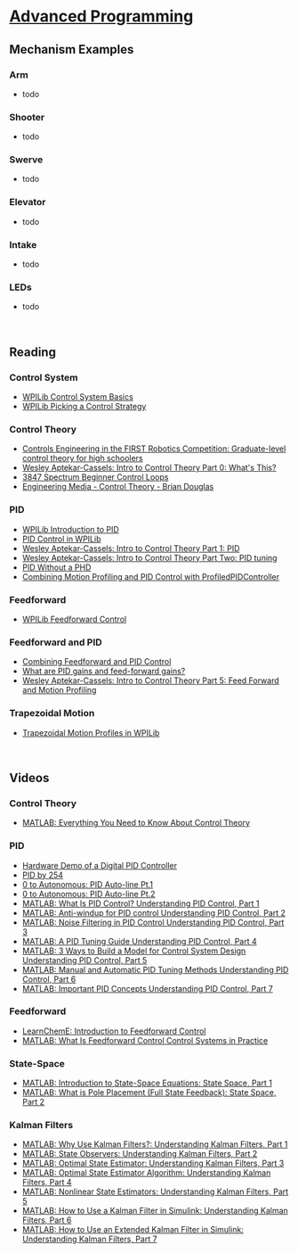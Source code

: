 # [Advanced Programming]()

## Mechanism Examples <br>

### Arm <br>
- todo

### Shooter <br>
- todo

### Swerve <br>
- todo

### Elevator <br>
- todo

### Intake <br>
- todo

### LEDs <br>
- todo

<br>

## Reading <br>

### Control System <br>
- [WPILib Control System Basics](https://docs.wpilib.org/en/stable/docs/software/advanced-controls/introduction/control-system-basics.html)
- [WPILib Picking a Control Strategy](https://docs.wpilib.org/en/stable/docs/software/advanced-controls/introduction/picking-control-strategy.html)

### Control Theory <br>
- [Controls Engineering in the FIRST Robotics Competition: Graduate-level control theory for high schoolers](https://file.tavsys.net/control/controls-engineering-in-frc.pdf)
- [Wesley Aptekar-Cassels: Intro to Control Theory Part 0: What's This?](https://blog.wesleyac.com/posts/intro-to-control-part-zero-whats-this)
- [3847 Spectrum Beginner Control Loops](https://docs.google.com/presentation/d/1Z3H8fjxVSJSIoAv1C09J7CEWDGmV66ZCOXEI1wKS23w/edit?usp=sharing)
- [Engineering Media - Control Theory - Brian Douglas](https://engineeringmedia.com/)

### PID <br>
- [WPILib Introduction to PID](https://docs.wpilib.org/en/stable/docs/software/advanced-controls/introduction/introduction-to-pid.html)
- [PID Control in WPILib](https://docs.wpilib.org/en/stable/docs/software/advanced-controls/controllers/pidcontroller.html)
- [Wesley Aptekar-Cassels: Intro to Control Theory Part 1: PID](https://blog.wesleyac.com/posts/intro-to-control-part-one-pid)
- [Wesley Aptekar-Cassels: Intro to Control Theory Part Two: PID tuning](https://blog.wesleyac.com/posts/intro-to-control-part-two-pid-tuning)
- [PID Without a PHD](https://drive.google.com/file/d/0B8Oix1YVtSZgUW1sd3dOOFVzdXc/view?resourcekey=0-fY1n3GWPrgTzNxLW-5g97w)
- [Combining Motion Profiling and PID Control with ProfiledPIDController](https://docs.wpilib.org/en/stable/docs/software/advanced-controls/controllers/profiled-pidcontroller.html)

### Feedforward <br>
- [WPILib Feedforward Control](https://docs.wpilib.org/en/stable/docs/software/advanced-controls/controllers/feedforward.html)

### Feedforward and PID <br>
- [Combining Feedforward and PID Control](https://docs.wpilib.org/en/stable/docs/software/advanced-controls/controllers/combining-feedforward-feedback.html)
- [What are PID gains and feed-forward gains?](https://www.motioncontroltips.com/faq-what-are-pid-gains-and-feed-forward-gains/)
- [Wesley Aptekar-Cassels: Intro to Control Theory Part 5: Feed Forward and Motion Profiling](https://blog.wesleyac.com/posts/intro-to-control-part-five-feedforward-motion-profiling)

### Trapezoidal Motion
- [Trapezoidal Motion Profiles in WPILib](https://docs.wpilib.org/en/stable/docs/software/advanced-controls/controllers/trapezoidal-profiles.html)

<br>

## Videos <br>

### Control Theory <br>
- [MATLAB: Everything You Need to Know About Control Theory](https://youtu.be/lBC1nEq0_nk?si=reKV-M-fEQEh3ZO9)

### PID <br>
- [Hardware Demo of a Digital PID Controller](https://www.youtube.com/watch?v=fusr9eTceEo)
- [PID by 254](https://www.youtube.com/watch?v=pTuPhJ0DJB8)
- [0 to Autonomous: PID Auto-line Pt.1](https://youtu.be/jIKBWO7ps0w)
- [0 to Autonomous: PID Auto-line Pt.2](https://youtu.be/Z24fSBVJeGs)
- [MATLAB: What Is PID Control? Understanding PID Control, Part 1](https://youtu.be/wkfEZmsQqiA?si=efET-UWm-phGl-0w)
- [MATLAB: Anti-windup for PID control Understanding PID Control, Part 2](https://youtu.be/NVLXCwc8HzM?si=_YM6leKC29_3SF4N)
- [MATLAB: Noise Filtering in PID Control Understanding PID Control, Part 3](https://youtu.be/7dUVdrs1e18?si=dIHTbzQlwBzLL7OR)
- [MATLAB: A PID Tuning Guide Understanding PID Control, Part 4](https://youtu.be/sFOEsA0Irjs?si=GGIXKkwlyHow2Q4X)
- [MATLAB: 3 Ways to Build a Model for Control System Design Understanding PID Control, Part 5](https://youtu.be/qhIjIu-Zk10?si=5HxqiMGx6hjxsi2q)
- [MATLAB: Manual and Automatic PID Tuning Methods Understanding PID Control, Part 6](https://youtu.be/qj8vTO1eIHo?si=r0FRAiGg46kptC-W)
- [MATLAB: Important PID Concepts Understanding PID Control, Part 7](https://youtu.be/tbgV6caAVcs?si=krZzdY8HU_nzfUe8)

### Feedforward <br>
- [LearnChemE: Introduction to Feedforward Control](https://www.youtube.com/watch?v=OZsIXaSaW7g)
- [MATLAB: What Is Feedforward Control Control Systems in Practice](https://www.youtube.com/watch?v=FW_ay7K4jPE)

### State-Space <br>
- [MATLAB: Introduction to State-Space Equations: State Space, Part 1](https://youtu.be/hpeKrMG-WP0?si=LF1vKVz4w8Jw_P1Z)
- [MATLAB: What is Pole Placement (Full State Feedback): State Space, Part 2](https://youtu.be/FXSpHy8LvmY?si=2pVxxxEKKNHPqB1-)

### Kalman Filters <br>
- [MATLAB: Why Use Kalman Filters?: Understanding Kalman Filters, Part 1](https://youtu.be/mwn8xhgNpFY?si=U2H4U4Lw_r9oYQGj)
- [MATLAB: State Observers: Understanding Kalman Filters, Part 2](https://youtu.be/4OerJmPpkRg?si=3_DLan0Ab_eixwyk)
- [MATLAB: Optimal State Estimator: Understanding Kalman Filters, Part 3](https://youtu.be/ul3u2yLPwU0?si=yHvnfQ6FaI636JU3)
- [MATLAB: Optimal State Estimator Algorithm: Understanding Kalman Filters, Part 4](https://youtu.be/VFXf1lIZ3p8?si=ntWOronq5vEpN1dq)
- [MATLAB: Nonlinear State Estimators: Understanding Kalman Filters, Part 5](https://youtu.be/Vefia3JMeHE?si=7_hECJY8bJxngwx9)
- [MATLAB: How to Use a Kalman Filter in Simulink: Understanding Kalman Filters, Part 6](https://youtu.be/ouRM4sgoVs8?si=gD9vmt_P5yoCZNwa)
- [MATLAB: How to Use an Extended Kalman Filter in Simulink: Understanding Kalman Filters, Part 7](https://youtu.be/bCsOdnADuAM?si=cCMHqzeVch-rYdcs)

<br>

